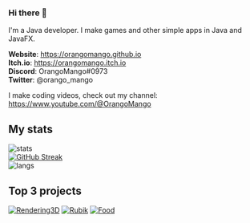 ### Hi there 👋

I'm a Java developer. I make games and other simple apps in Java and JavaFX.

**Website**: https://orangomango.github.io <br />
**Itch.io**: https://orangomango.itch.io <br />
**Discord**: OrangoMango#0973 <br />
**Twitter**: @orango_mango

I make coding videos, check out my channel: https://www.youtube.com/@OrangoMango

## My stats
![stats](https://github-readme-stats.vercel.app/api?username=OrangoMango&count_private=true&show_icons=true&theme=vue)  
[![GitHub Streak](https://streak-stats.demolab.com?user=OrangoMango&theme=vue)](https://git.io/streak-stats)  
![langs](https://github-readme-stats.vercel.app/api/top-langs?username=OrangoMango&layout=compact&theme=vue&exclude_repo=orangomango.github.io)

## Top 3 projects
[![Rendering3D](https://github-readme-stats.vercel.app/api/pin?username=OrangoMango&repo=Rendering3D&show_owner=true&theme=vue)](https://github.com/OrangoMango/Rendering3D)
[![Rubik](https://github-readme-stats.vercel.app/api/pin?username=OrangoMango&repo=RubikCube&show_owner=true&theme=vue)](https://github.com/OrangoMango/RubikCube)
[![Food](https://github-readme-stats.vercel.app/api/pin?username=OrangoMango&repo=FoodDice&show_owner=true&theme=vue)](https://github.com/OrangoMango/FoodDice)
